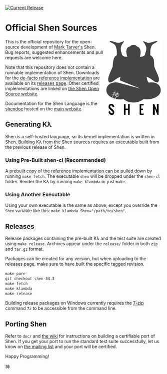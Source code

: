 [![Current Release](https://img.shields.io/badge/release-34.3-blue.svg)](https://github.com/Shen-Language/shen-sources/releases)

# Official Shen Sources

<a href="http://www.shenlanguage.org">
  <img src="https://raw.githubusercontent.com/Shen-Language/shen-sources/master/assets/shen.png" align="right">
</a>

This is the official repository for the open-source development of [Mark Tarver's](http://www.marktarver.com/) Shen. Bug reports, suggested enhancements and pull requests are welcome here.

Note that this repository does not contain a runnable implementation of Shen. Downloads for the [de-facto reference implementation](https://github.com/Shen-Language/shen-cl) are available on its [releases page](https://github.com/Shen-Language/shen-cl/releases). Other certified implementations are linked on [the Shen Open Source website](http://shen-language.github.io).

Documentation for the Shen Language is the [shendoc](http://shenlanguage.org/shendoc.htm) hosted on the [main website](http://www.shenlanguage.org).

## Generating Kλ

Shen is a self-hosted language, so its kernel implementation is written in Shen. Building Kλ from the Shen sources requires an executable built from the previous release of Shen.

### Using Pre-Built shen-cl (Recommended)

A prebuilt copy of the reference implementation can be pulled down by running `make fetch`. The executable `shen` will be dropped under the `shen-cl` folder. Render the Kλ by running `make klambda` or just `make`.

### Using Another Executable

Using your own executable is the same as above, except you override the `Shen` variable like this: `make klambda Shen="/path/to/shen"`.

## Releases

Release packages containing the pre-built Kλ and the test suite are created using `make release`. Archives appear under the `release/` folder in both `zip` and `tar.gz` format.

Packages can be created for any version, but when uploading to the releases page, make sure to have built the specific tagged revision.

```
make pure
git checkout shen-34.3
make fetch
make klambda
make release
```

Building release packages on Windows currently requires the [7-zip](http://www.7-zip.org/) command `7z` to be accessible from the command line.

## Porting Shen

Refer to `doc/` and [the wiki](https://github.com/Shen-Language/wiki/wiki) for instructions on building a certifiable port of Shen. If you get your port to run the standard test suite successfully, let us know on [the mailing list](https://groups.google.com/forum/#!forum/qilang) and your port will be certified.

Happy Programming!

神
